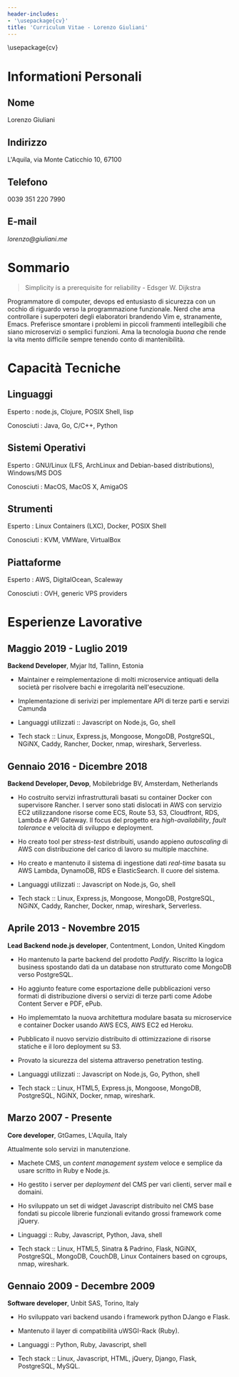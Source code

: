 ```yaml
---
header-includes:
- '\usepackage{cv}'
title: 'Curriculum Vitae - Lorenzo Giuliani'
---
```


\usepackage{cv}

Informationi Personali
======================

Nome
----

Lorenzo Giuliani

Indirizzo
---------

L\'Aquila, via Monte Caticchio 10, 67100

Telefono
--------

0039 351 220 7990

E-mail
------

*lorenzo\@giuliani.me*

Sommario
========

> Simplicity is a prerequisite for reliability - Edsger W. Dijkstra

Programmatore di computer, devops ed entusiasto di sicurezza con un
occhio di riguardo verso la programmazione funzionale. Nerd che ama
controllare i superpoteri degli elaboratori brandendo Vim e,
stranamente, Emacs. Preferisce smontare i problemi in piccoli frammenti
intellegibili che siano microservizi o semplici funzioni. Ama la
tecnologia *buona* che rende la vita mento difficile sempre tenendo
conto di mantenibilità.

Capacità Tecniche
=================

Linguaggi
---------

Esperto
:   node.js, Clojure, POSIX Shell, lisp

Conosciuti
:   Java, Go, C/C++, Python

Sistemi Operativi
-----------------

Esperto
:   GNU/Linux (LFS, ArchLinux and Debian-based distributions),
    Windows/MS DOS

Conosciuti
:   MacOS, MacOS X, AmigaOS

Strumenti
---------

Esperto
:   Linux Containers (LXC), Docker, POSIX Shell

Conosciuti
:   KVM, VMWare, VirtualBox

Piattaforme
-----------

Esperto
:   AWS, DigitalOcean, Scaleway

Conosciuti
:   OVH, generic VPS providers

Esperienze Lavorative
=====================

Maggio 2019 - Luglio 2019
-------------------------

**Backend Developer**, Myjar ltd, Tallinn, Estonia

-   Maintainer e reimplementazione di molti microservice antiquati della
    società per risolvere bachi e irregolarità nell\'esecuzione.

-   Implementazione di serivizi per implementare API di terze parti e
    servizi Camunda

-   Languaggi utilizzati :: Javascript on Node.js, Go, shell

-   Tech stack :: Linux, Express.js, Mongoose, MongoDB, PostgreSQL,
    NGiNX, Caddy, Rancher, Docker, nmap, wireshark, Serverless.

Gennaio 2016 - Dicembre 2018
----------------------------

**Backend Developer, Devop**, Mobilebridge BV, Amsterdam, Netherlands

-   Ho costruito servizi infrastrutturali basati su container Docker con
    supervisore Rancher. I server sono stati dislocati in AWS con
    servizio EC2 utilizzandone risorse come ECS, Route 53, S3,
    Cloudfront, RDS, Lambda e API Gateway. Il focus del progetto era
    *high-availability*, *fault tolerance* e velocità di sviluppo e
    deployment.

-   Ho creato tool per *stress-test* distribuiti, usando appieno
    *autoscaling* di AWS con distribuzione del carico di lavoro su
    multiple macchine.

-   Ho creato e mantenuto il sistema di ingestione dati *real-time*
    basata su AWS Lambda, DynamoDB, RDS e ElasticSearch. Il cuore del
    sistema.

-   Languaggi utilizzati :: Javascript on Node.js, Go, shell

-   Tech stack :: Linux, Express.js, Mongoose, MongoDB, PostgreSQL,
    NGiNX, Caddy, Rancher, Docker, nmap, wireshark, Serverless.

Aprile 2013 - Novembre 2015
---------------------------

**Lead Backend node.js developer**, Contentment, London, United Kingdom

-   Ho mantenuto la parte backend del prodotto *Padify*. Riscritto la
    logica business spostando dati da un database non strutturato come
    MongoDB verso PostgreSQL.

-   Ho aggiunto feature come esportazione delle pubblicazioni verso
    formati di distribuzione diversi o servizi di terze parti come Adobe
    Content Server e PDF, ePub.

-   Ho implememtato la nuova architettura modulare basata su
    microservice e container Docker usando AWS ECS, AWS EC2 ed Heroku.

-   Pubblicato il nuovo servizio distribuito di ottimizzazione di
    risorse statiche e il loro deployment su S3.

-   Provato la sicurezza del sistema attraverso penetration testing.

-   Languaggi utilizzati :: Javascript on Node.js, Go, Python, shell

-   Tech stack :: Linux, HTML5, Express.js, Mongoose, MongoDB,
    PostgreSQL, NGiNX, Docker, nmap, wireshark.

Marzo 2007 - Presente
---------------------

**Core developer**, GtGames, L\'Aquila, Italy

Attualmente solo servizi in manutenzione.

-   Machete CMS, un *content management system* veloce e semplice da
    usare scritto in Ruby e Node.js.

-   Ho gestito i server per *deployment* del CMS per vari clienti,
    server mail e domaini.

-   Ho sviluppato un set di widget Javascript distribuito nel CMS base
    fondati su piccole librerie funzionali evitando grossi framework
    come jQuery.

-   Linguaggi :: Ruby, Javascript, Python, Java, shell

-   Tech stack :: Linux, HTML5, Sinatra & Padrino, Flask, NGiNX,
    PostgreSQL, MongoDB, CouchDB, Linux Containers based on cgroups,
    nmap, wireshark.

Gennaio 2009 - Decembre 2009
----------------------------

**Software developer**, Unbit SAS, Torino, Italy

-   Ho sviluppato vari backend usando i framework python DJango e Flask.

-   Mantenuto il layer di compatibilità uWSGI-Rack (Ruby).

-   Languaggi :: Python, Ruby, Javascript, shell

-   Tech stack :: Linux, Javascript, HTML, jQuery, Django, Flask,
    PostgreSQL, MySQL.
